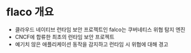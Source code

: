 # flaco 개요
- 클라우드 네이티브 런타임 보안 프로젝트인 falco는 쿠버네티스 위협 탐지 엔진
- CNCF에 합류한 최초의 런타임 보안 프로젝트
- 예기치 않은 애플리케이션 동작을 감지하고 런타임 시 위협에 대해 경고
